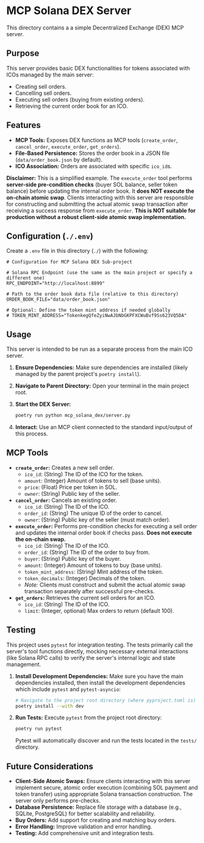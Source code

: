 # MCP Solana DEX Server

This directory contains a a simple Decentralized Exchange (DEX) MCP server.

## Purpose

This server provides basic DEX functionalities for tokens associated with ICOs managed by the main server:

*   Creating sell orders.
*   Cancelling sell orders.
*   Executing sell orders (buying from existing orders).
*   Retrieving the current order book for an ICO.

## Features

*   **MCP Tools:** Exposes DEX functions as MCP tools (`create_order`, `cancel_order`, `execute_order`, `get_orders`).
*   **File-Based Persistence:** Stores the order book in a JSON file (`data/order_book.json` by default).
*   **ICO Association:** Orders are associated with specific `ico_id`s.

**Disclaimer:** This is a simplified example. The `execute_order` tool performs **server-side pre-condition checks** (buyer SOL balance, seller token balance) before updating the internal order book. It **does NOT execute the on-chain atomic swap**. Clients interacting with this server are responsible for constructing and submitting the actual atomic swap transaction after receiving a success response from `execute_order`. **This is NOT suitable for production without a robust client-side atomic swap implementation.**

## Configuration (`./.env`)

Create a `.env` file in this directory (`./`) with the following:

```dotenv
# Configuration for MCP Solana DEX Sub-project

# Solana RPC Endpoint (use the same as the main project or specify a different one)
RPC_ENDPOINT="http://localhost:8899"

# Path to the order book data file (relative to this directory)
ORDER_BOOK_FILE="data/order_book.json"

# Optional: Define the token mint address if needed globally
# TOKEN_MINT_ADDRESS="TokenkegQfeZyiNwAJbNbGKPFXCWuBvf9Ss623VQ5DA"
```

## Usage

This server is intended to be run as a separate process from the main ICO server.

1.  **Ensure Dependencies:** Make sure dependencies are installed (likely managed by the parent project's `poetry install`).
2.  **Navigate to Parent Directory:** Open your terminal in the main project root.
3.  **Start the DEX Server:**

    ```bash
    poetry run python mcp_solana_dex/server.py
    ```

4.  **Interact:** Use an MCP client connected to the standard input/output of this process.

## MCP Tools

*   **`create_order`:** Creates a new sell order.
    *   `ico_id`: (String) The ID of the ICO for the token.
    *   `amount`: (Integer) Amount of tokens to sell (base units).
    *   `price`: (Float) Price per token in SOL.
    *   `owner`: (String) Public key of the seller.
*   **`cancel_order`:** Cancels an existing order.
    *   `ico_id`: (String) The ID of the ICO.
    *   `order_id`: (String) The unique ID of the order to cancel.
    *   `owner`: (String) Public key of the seller (must match order).
*   **`execute_order`:** Performs pre-condition checks for executing a sell order and updates the internal order book if checks pass. **Does not execute the on-chain swap.**
    *   `ico_id`: (String) The ID of the ICO.
    *   `order_id`: (String) The ID of the order to buy from.
    *   `buyer`: (String) Public key of the buyer.
    *   `amount`: (Integer) Amount of tokens to buy (base units).
    *   `token_mint_address`: (String) Mint address of the token.
    *   `token_decimals`: (Integer) Decimals of the token.
    *   *Note:* Clients must construct and submit the actual atomic swap transaction separately after successful pre-checks.
*   **`get_orders`:** Retrieves the current sell orders for an ICO.
    *   `ico_id`: (String) The ID of the ICO.
    *   `limit`: (Integer, optional) Max orders to return (default 100).

## Testing

This project uses `pytest` for integration testing. The tests primarily call the server's tool functions directly, mocking necessary external interactions (like Solana RPC calls) to verify the server's internal logic and state management.

1.  **Install Development Dependencies:**
    Make sure you have the main dependencies installed, then install the development dependencies which include `pytest` and `pytest-asyncio`:

    ```bash
    # Navigate to the project root directory (where pyproject.toml is)
    poetry install --with dev
    ```

2.  **Run Tests:**
    Execute `pytest` from the project root directory:

    ```bash
    poetry run pytest
    ```

    Pytest will automatically discover and run the tests located in the `tests/` directory.


## Future Considerations

*   **Client-Side Atomic Swaps:** Ensure clients interacting with this server implement secure, atomic order execution (combining SOL payment and token transfer) using appropriate Solana transaction construction. The server only performs pre-checks.
*   **Database Persistence:** Replace file storage with a database (e.g., SQLite, PostgreSQL) for better scalability and reliability.
*   **Buy Orders:** Add support for creating and matching buy orders.
*   **Error Handling:** Improve validation and error handling.
*   **Testing:** Add comprehensive unit and integration tests.
